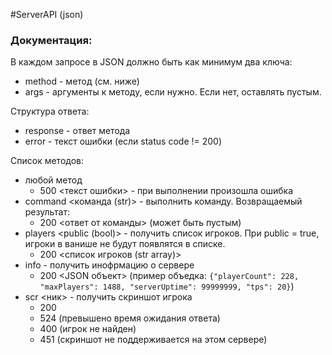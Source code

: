 #ServerAPI (json)

### Документация:
В каждом запросе в JSON должно быть как минимум два ключа:
* method - метод (см. ниже)
* args - аргументы к методу, если нужно. Если нет, оставлять пустым.

Структура ответа:
* response - ответ метода
* error - текст ошибки (если status code != 200)


Список методов:
* любой метод
    * 500 <текст ошибки> - при выполнении произошла ошибка
* command <команда (str)> - выполнить команду. Возвращаемый результат:
    * 200 <ответ от команды> (может быть пустым)
* players <public (bool)> - получить список игроков. При public = true, игроки в ванише не будут появлятся в списке.
    * 200 <список игроков (str array)>
* info - получить инофрмацию о сервере
    * 200 <JSON объект> (пример объедка: `{"playerCount": 228, "maxPlayers": 1488, "serverUptime": 99999999, "tps": 20}`)
* scr <ник> - получить скриншот игрока
    * 200 <base64 png>
    * 524 (превышено время ожидания ответа)
    * 400 (игрок не найден)
    * 451 (скриншот не поддерживается на этом сервере)